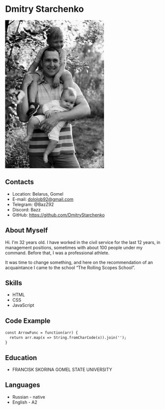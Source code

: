 # **Dmitry Starchenko**

![photo](DSC_6608.jpg 'My family')

## **Contacts**
* Location: Belarus, Gomel
* E-mail: dololob92@gmail.com
* Telegram: @BazZ92
* Discord: Bazz
* GitHub: https://github.com/DmitryStarchenko 

## **About Myself**
Hi. I'm 32 years old. I have worked in the civil service for the last 12 years, in management positions, sometimes with about 100 people under my command. Before that, I was a professional athlete. 

It was time to change something, and here on the recommendation of an acquaintance I came to the school “The Rolling Scopes School”. 

## **Skills**
* HTML
* CSS
* JavaScript

## **Code Example**
```
const ArrowFunc = function(arr) {
  return arr.map(x => String.fromCharCode(x)).join(''); 
}
```

## **Education**
+ FRANCISK SKORINA GOMEL STATE UNIVERSITY

## **Languages**
* Russian - native
* English - A2